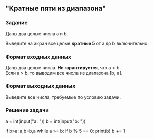 ## "Кратные пяти из диапазона"

### Задание

Даны два целые числа a и b.

Выведите на экран все целые **кратные 5** от a до b включительно.

### Формат входных данных

Даны два целые числа. **Не гарантируется**, что a < b. \
Если a > b, то выводим все числа из диапазона [b, a].

### Формат выходных данных

Выведите все числа, требуемые по условию задачи.

### Решение задачи

a = int(input("a: "))
b = int(input("b: "))

if b>a:
    a,b=b,a
while a >= b:
    if b % 5 == 0:
        print(b)
    b += 1
